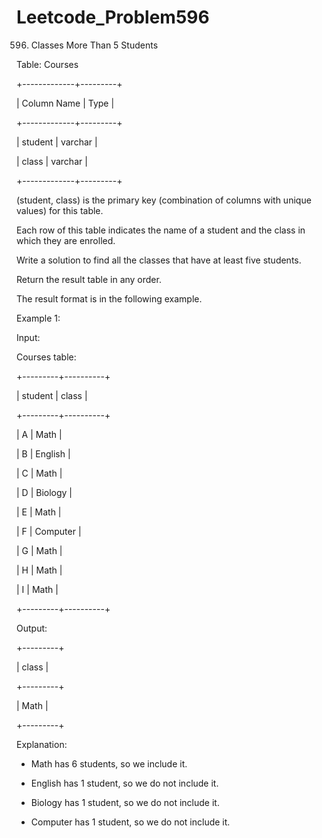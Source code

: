 # Leetcode_Problem596




596. Classes More Than 5 Students



Table: Courses



+-------------+---------+



| Column Name | Type    |




+-------------+---------+




| student     | varchar |




| class       | varchar |




+-------------+---------+





(student, class) is the primary key (combination of columns with unique values) for this table.




Each row of this table indicates the name of a student and the class in which they are enrolled.





 




Write a solution to find all the classes that have at least five students.






Return the result table in any order.






The result format is in the following example.

 



Example 1:





Input: 




Courses table:



+---------+----------+




| student | class    |




+---------+----------+




| A       | Math     |




| B       | English  |




| C       | Math     |




| D       | Biology  |




| E       | Math     |




| F       | Computer |




| G       | Math     |




| H       | Math     |




| I       | Math     |




+---------+----------+





Output: 



+---------+




| class   |




+---------+




| Math    |




+---------+




Explanation: 




- Math has 6 students, so we include it.





- English has 1 student, so we do not include it.



- Biology has 1 student, so we do not include it.




- Computer has 1 student, so we do not include it.
